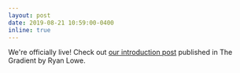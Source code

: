 ```yaml
---
layout: post
date: 2019-08-21 10:59:00-0400
inline: true
---
```


We're officially live! Check out [our introduction post](https://thegradient.pub/introducing-retrospectives/)  published in The Gradient by Ryan Lowe. 

